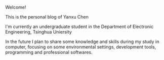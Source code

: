 Welcome!

This is the personal blog of Yanxu Chen

I'm currently an undergraduate student in the Department of Electronic Engineering, Tsinghua Uniersity

In the future I plan to share some knowledge and skills during my study in computer, focusing on some environmental settings, development tools, programming and professional softwares.